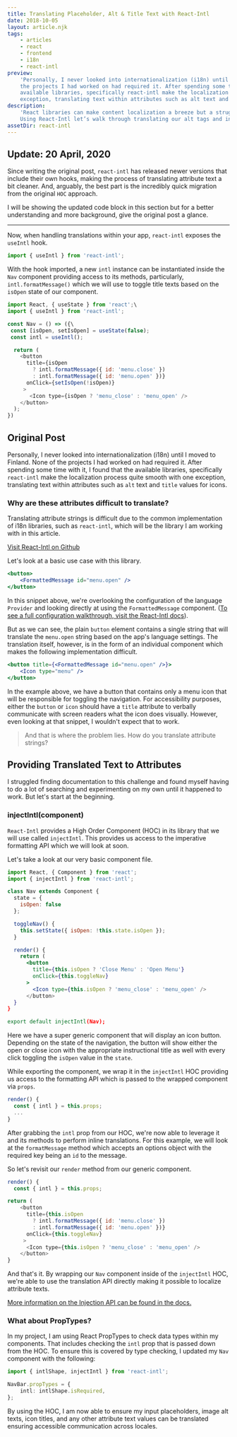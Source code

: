 ```yaml
---
title: Translating Placeholder, Alt & Title Text with React-Intl
date: 2018-10-05
layout: article.njk
tags:
    - articles
    - react
    - frontend
    - i18n
    - react-intl
preview:
    'Personally, I never looked into internationalization (i18n) until I moved to Finland. None of
    the projects I had worked on had required it. After spending some time with it, I found that the
    available libraries, specifically react-intl make the localization process quite smooth with one
    exception, translating text within attributes such as alt text and title values for icons.'
description:
    'React libraries can make content localization a breeze but a struggle with attribute text.
    Using React-Intl let’s walk through translating our alt tags and input placeholders.'
assetDir: react-intl
---
```


## Update: 20 April, 2020

Since writing the original post, `react-intl` has released newer versions that include their own
hooks, making the process of translating attribute text a bit cleaner. And, arguably, the best part
is the incredibly quick migration from the original `HOC` approach.

I will be showing the updated code block in this section but for a better understanding and more
background, give the original post a glance.

---

Now, when handling translations within your app, `react-intl` exposes the `useIntl` hook.

```js
import { useIntl } from 'react-intl';
```

With the hook imported, a new `intl` instance can be instantiated inside the `Nav` component
providing access to its methods, particularly, `intl.formatMessage()` which we will use to toggle
title texts based on the `isOpen` state of our component.

```js
import React, { useState } from 'react';\
import { useIntl } from 'react-intl';

const Nav = () => ({\
 const [isOpen, setIsOpen] = useState(false);
 const intl = useIntl();

  return (
    <button
      title={isOpen
        ? intl.formatMessage({ id: 'menu.close' })
        : intl.formatMessage({ id: 'menu.open' })}
      onClick={setIsOpen(!isOpen)}
     >
       <Icon type={isOpen ? 'menu_close' : 'menu_open' />
    </button>
  );
})
```

## Original Post

Personally, I never looked into internationalization (i18n) until I moved to Finland. None of the
projects I had worked on had required it. After spending some time with it, I found that the
available libraries, specifically `react-intl` make the localization process quite smooth with one
exception, translating text within attributes such as `alt` text and `title` values for icons.

### Why are these attributes difficult to translate?

Translating attribute strings is difficult due to the common implementation of i18n libraries, such
as `react-intl`, which will be the library I am working with in this article.

[Visit React-Intl on Github](https://github.com/yahoo/react-intl)

Let's look at a basic use case with this library.

```jsx
<button>
    <FormattedMessage id="menu.open" />
</button>
```

In this snippet above, we're overlooking the configuration of the language `Provider` and looking
directly at using the `FormattedMessage` component.
([To see a full configuration walkthrough, visit the React-Intl docs](https://github.com/yahoo/react-intl/wiki)).

But as we can see, the plain `button` element contains a single string that will translate the
`menu.open` string based on the app's language settings. The translation itself, however, is in the
form of an individual component which makes the following implementation difficult.

```jsx
<button title={<FormattedMessage id="menu.open" />}>
    <Icon type="menu" />
</button>
```

In the example above, we have a button that contains only a menu icon that will be responsible for
toggling the navigation. For accessibility purposes, either the `button` or `icon` should have a
`title` attribute to verbally communicate with screen readers what the icon does visually. However,
even looking at that snippet, I wouldn't expect that to work.

> And that is where the problem lies. How do you translate attribute strings?

## Providing Translated Text to Attributes

I struggled finding documentation to this challenge and found myself having to do a lot of searching
and experimenting on my own until it happened to work. But let's start at the beginning.

### injectIntl(component)

`React-Intl` provides a High Order Component (HOC) in its library that we will use called
`injectIntl`. This provides us access to the imperative formatting API which we will look at soon.

Let's take a look at our very basic component file.

```jsx
import React, { Component } from 'react';
import { injectIntl } from 'react-intl';

class Nav extends Component {
  state = {
    isOpen: false
  };

  toggleNav() {
    this.setState({ isOpen: !this.state.isOpen });
  }

  render() {
    return (
      <button
        title={this.isOpen ? 'Close Menu' : 'Open Menu'}
        onClick={this.toggleNav}
      >
        <Icon type={this.isOpen ? 'menu_close' : 'menu_open' />
      </button>
  }
}

export default injectIntl(Nav);
```

Here we have a super generic component that will display an icon button. Depending on the state of
the navigation, the button will show either the open or close icon with the appropriate
instructional title as well with every click toggling the `isOpen` value in the `state`.

While exporting the component, we wrap it in the `injectIntl` HOC providing us access to the
formatting API which is passed to the wrapped component via `props`.

```js
render() {
  const { intl } = this.props;
  ...
}
```

After grabbing the `intl` prop from our HOC, we're now able to leverage it and its methods to
perform inline translations. For this example, we will look at the `formatMessage` method which
accepts an options object with the required key being an `id` to the message.

So let's revisit our `render` method from our generic component.

```js
render() {
  const { intl } = this.props;

return (
    <button
      title={this.isOpen
        ? intl.formatMessage({ id: 'menu.close' })
        : intl.formatMessage({ id: 'menu.open' })}
      onClick={this.toggleNav}
     >
      <Icon type={this.isOpen ? 'menu_close' : 'menu_open' />
    </button>
}
```

And that's it. By wrapping our `Nav` component inside of the `injectIntl` HOC, we're able to use the
translation API directly making it possible to localize attribute texts.

[More information on the Injection API can be found in the docs.](https://github.com/yahoo/react-intl/wiki/API#injection-api)

### What about PropTypes?

In my project, I am using React PropTypes to check data types within my components. That includes
checking the `intl` prop that is passed down from the HOC. To ensure this is covered by type
checking, I updated my `Nav` component with the following:

```ts
import { intlShape, injectIntl } from 'react-intl';

NavBar.propTypes = {
    intl: intlShape.isRequired,
};
```

By using the HOC, I am now able to ensure my input placeholders, image alt texts, icon titles, and
any other attribute text values can be translated ensuring accessible communication across locales.
